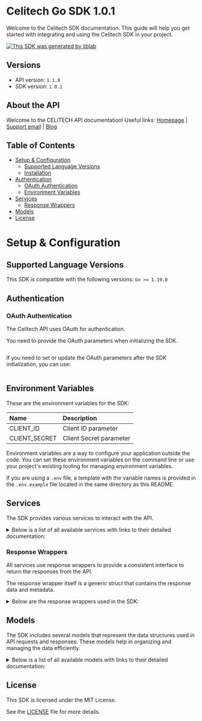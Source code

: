 # Celitech Go SDK 1.0.1

Welcome to the Celitech SDK documentation. This guide will help you get started with integrating and using the Celitech SDK in your project.

[![This SDK was generated by liblab](https://public-liblab-readme-assets.s3.us-east-1.amazonaws.com/built-by-liblab-icon.svg)](https://liblab.com/?utm_source=readme)

## Versions

- API version: `1.1.0`
- SDK version: `1.0.1`

## About the API

Welcome to the CELITECH API documentation! Useful links: [Homepage](https://www.celitech.com) | [Support email](mailto:support@celitech.com) | [Blog](https://www.celitech.com/blog/)

## Table of Contents

- [Setup & Configuration](#setup--configuration)
  - [Supported Language Versions](#supported-language-versions)
  - [Installation](#installation)
- [Authentication](#authentication)
  - [OAuth Authentication](#oauth-authentication)
  - [Environment Variables](#environment-variables)
- [Services](#services)
  - [Response Wrappers](#response-wrappers)
- [Models](#models)
- [License](#license)

# Setup & Configuration

## Supported Language Versions

This SDK is compatible with the following versions: `Go >= 1.19.0`

## Authentication

### OAuth Authentication

The Celitech API uses OAuth for authentication.

You need to provide the OAuth parameters when initializing the SDK.

```go

```

If you need to set or update the OAuth parameters after the SDK initialization, you can use:

```go

```

## Environment Variables

These are the environment variables for the SDK:

| Name          | Description             |
| :------------ | :---------------------- |
| CLIENT_ID     | Client ID parameter     |
| CLIENT_SECRET | Client Secret parameter |

Environment variables are a way to configure your application outside the code. You can set these environment variables on the command line or use your project's existing tooling for managing environment variables.

If you are using a `.env` file, a template with the variable names is provided in the `.env.example` file located in the same directory as this README.

## Services

The SDK provides various services to interact with the API.

<details> 
<summary>Below is a list of all available services with links to their detailed documentation:</summary>

| Name                                                                  |
| :-------------------------------------------------------------------- |
| [OAuthService](documentation/services/o_auth_service.md)              |
| [DestinationsService](documentation/services/destinations_service.md) |
| [PackagesService](documentation/services/packages_service.md)         |
| [PurchasesService](documentation/services/purchases_service.md)       |
| [ESimService](documentation/services/e_sim_service.md)                |

</details>

### Response Wrappers

All services use response wrappers to provide a consistent interface to return the responses from the API.

The response wrapper itself is a generic struct that contains the response data and metadata.

<details>
<summary>Below are the response wrappers used in the SDK:</summary>

#### `CelitechResponse[T]`

This response wrapper is used to return the response data from the API. It contains the following fields:

| Name     | Type                       | Description                                 |
| :------- | :------------------------- | :------------------------------------------ |
| Data     | `T`                        | The body of the API response                |
| Metadata | `CelitechResponseMetadata` | Status code and headers returned by the API |

#### `CelitechError`

This response wrapper is used to return an error. It contains the following fields:

| Name     | Type                       | Description                                 |
| :------- | :------------------------- | :------------------------------------------ |
| Err      | `error`                    | The error that occurred                     |
| Body     | `T`                        | The body of the API response                |
| Metadata | `CelitechResponseMetadata` | Status code and headers returned by the API |

#### `CelitechResponseMetadata`

This struct is shared by both response wrappers and contains the following fields:

| Name       | Type                | Description                                      |
| :--------- | :------------------ | :----------------------------------------------- |
| Headers    | `map[string]string` | A map containing the headers returned by the API |
| StatusCode | `int`               | The status code returned by the API              |

</details>

## Models

The SDK includes several models that represent the data structures used in API requests and responses. These models help in organizing and managing the data efficiently.

<details> 
<summary>Below is a list of all available models with links to their detailed documentation:</summary>

| Name                                                                                             | Description |
| :----------------------------------------------------------------------------------------------- | :---------- |
| [GetAccessTokenRequest](documentation/models/get_access_token_request.md)                        |             |
| [GetAccessTokenOkResponse](documentation/models/get_access_token_ok_response.md)                 |             |
| [ListDestinationsOkResponse](documentation/models/list_destinations_ok_response.md)              |             |
| [ListPackagesOkResponse](documentation/models/list_packages_ok_response.md)                      |             |
| [ListPurchasesOkResponse](documentation/models/list_purchases_ok_response.md)                    |             |
| [CreatePurchaseRequest](documentation/models/create_purchase_request.md)                         |             |
| [CreatePurchaseOkResponse](documentation/models/create_purchase_ok_response.md)                  |             |
| [TopUpEsimRequest](documentation/models/top_up_esim_request.md)                                  |             |
| [TopUpEsimOkResponse](documentation/models/top_up_esim_ok_response.md)                           |             |
| [EditPurchaseRequest](documentation/models/edit_purchase_request.md)                             |             |
| [EditPurchaseOkResponse](documentation/models/edit_purchase_ok_response.md)                      |             |
| [GetPurchaseConsumptionOkResponse](documentation/models/get_purchase_consumption_ok_response.md) |             |
| [GetEsimOkResponse](documentation/models/get_esim_ok_response.md)                                |             |
| [GetEsimDeviceOkResponse](documentation/models/get_esim_device_ok_response.md)                   |             |
| [GetEsimHistoryOkResponse](documentation/models/get_esim_history_ok_response.md)                 |             |
| [GetEsimMacOkResponse](documentation/models/get_esim_mac_ok_response.md)                         |             |

</details>

## License

This SDK is licensed under the MIT License.

See the [LICENSE](LICENSE) file for more details.
